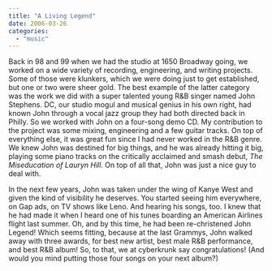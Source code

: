 ```yaml
---
title: "A Living Legend"
date: 2006-03-26
categories: 
  - "music"
---
```


Back in 98 and 99 when we had the studio at 1650 Broadway going, we worked on a wide variety of recording, engineering, and writing projects. Some of those were klunkers, which we were doing just to get established, but one or two were sheer gold. The best example of the latter category was the work we did with a super talented young R&B singer named John Stephens. DC, our studio mogul and musical genius in his own right, had known John through a vocal jazz group they had both directed back in Philly. So we worked with John on a four-song demo CD. My contribution to the project was some mixing, engineering and a few guitar tracks. On top of everything else, it was great fun since I had never worked in the R&B genre. We knew John was destined for big things, and he was already hitting it big, playing some piano tracks on the critically acclaimed and smash debut, _The Miseducation of Lauryn Hill_. On top of all that, John was just a nice guy to deal with.

In the next few years, John was taken under the wing of Kanye West and given the kind of visibility he deserves. You started seeing him everywhere, on Gap ads, on TV shows like Leno. And hearing his songs, too. I knew that he had made it when I heard one of his tunes boarding an American Airlines flight last summer. Oh, and by this time, he had been re-christened John Legend! Which seems fitting, because at the last Grammys, John walked away with three awards, for best new artist, best male R&B performance, and best R&B album! So, to that, we at cyberkrunk say congratulations! (And would you mind putting those four songs on your next album?)
